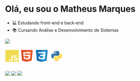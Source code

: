 # Olá, eu sou o Matheus Marques
- 💻 Estudando front-end e back-end
- 📚 Cursando Análise e Desenvolvimento de Sistemas 


<picture>
  <source
    srcset="https://github-readme-stats.vercel.app/api?username=MatheusmarquessDEV&show_icons=true&theme=dark"
    media="(prefers-color-scheme: dark)"
  />
  <source
    srcset="https://github-readme-stats.vercel.app/api?username=MatheusmarquessDEV&show_icons=true"
    media="(prefers-color-scheme: light), (prefers-color-scheme: no-preference)"
  />
  <img src="https://github-readme-stats.vercel.app/api?username=MatheusmarquessDEV&show_icons=true" />
</picture>

<div style="display: inline_block"><br>
  <img align="center" alt="Matheus-JavaScript" height="40" width="45" src="https://raw.githubusercontent.com/devicons/devicon/master/icons/javascript/javascript-plain.svg">
  <img align="center" alt="Matheus-HTML" height="40" width="45" src="https://raw.githubusercontent.com/devicons/devicon/master/icons/html5/html5-original.svg">
  <img align="center" alt="Matheus-CSS" height="40" width="45" src="https://raw.githubusercontent.com/devicons/devicon/master/icons/css3/css3-original.svg">
  <img align="center" alt="Matheus-Python" height="40" width="45" src="https://raw.githubusercontent.com/devicons/devicon/master/icons/python/python-original.svg">
</div>

##
<div> 
 <a href="https://discord.gg/.matheusonly" target="_blank"><img src="https://img.shields.io/badge/Discord-7289DA?style=for-the-badge&logo=discord&logoColor=white" target="_blank"></a> 
  <a href = "mailto:matheusmarqueslima1419@gmail.com@gmail.com"><img src="https://img.shields.io/badge/Gmail-D14836?style=for-the-badge&logo=gmail&logoColor=white"></a>
  <a href="https://www.linkedin.com/in/" target="_blank"><img src="https://img.shields.io/badge/-LinkedIn-%230077B5?style=for-the-badge&logo=linkedin&logoColor=white" target="_blank"></a> 
</div>
